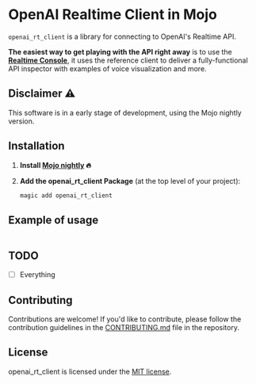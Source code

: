 # OpenAI Realtime Client in Mojo

`openai_rt_client` is a library for connecting to OpenAI's Realtime API. 

**The easiest way to get playing with the API right away** is to use the
[**Realtime Console**](https://github.com/openai/openai-realtime-console), it uses
the reference client to deliver a fully-functional API inspector with examples
of voice visualization and more.

## Disclaimer ⚠️

This software is in a early stage of development, using the Mojo nightly version.

## Installation

1. **Install [Mojo nightly](https://docs.modular.com/mojo/manual/get-started) 🔥**

2. **Add the openai_rt_client Package** (at the top level of your project):

    ```bash
    magic add openai_rt_client
    ```

## Example of usage

```mojo
```

## TODO

- [ ] Everything

## Contributing

Contributions are welcome! If you'd like to contribute, please follow the contribution guidelines in the [CONTRIBUTING.md](CONTRIBUTING.md) file in the repository.

## License

openai_rt_client is licensed under the [MIT license](LICENSE).
